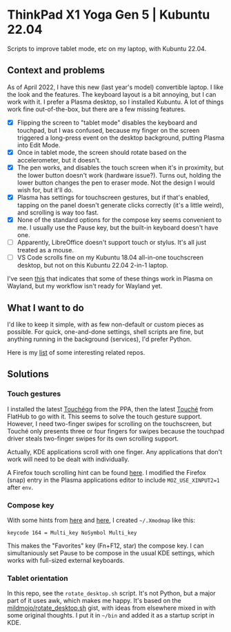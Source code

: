 # ThinkPad X1 Yoga Gen 5 | Kubuntu 22.04

Scripts to improve tablet mode, etc on my laptop, with Kubuntu 22.04.

## Context and problems

As of April 2022, I have this new (last year's model) convertible laptop. I like the
look and the features. The keyboard layout is a bit annoying, but I can work with it.
I prefer a Plasma desktop, so I installed Kubuntu. A lot of things work fine
out-of-the-box, but there are a few missing features.

* [x] Flipping the screen to "tablet mode" disables the keyboard and touchpad, but
  I was confused, because my finger on the screen triggered a long-press event on the
  desktop background, putting Plasma into Edit Mode.
* [x] Once in tablet mode, the screen should rotate based on the accelerometer, but it doesn't.
* [x] The pen works, and disables the touch screen when it's in proximity, but the lower
  button doesn't work (hardware issue?). Turns out, holding the lower button changes the pen to
  eraser mode. Not the design I would wish for, but it'll do.
* [x] Plasma has settings for touchscreen gestures, but if that's enabled, tapping on the panel
  doesn't generate clicks correctly (it's a little weird), and scrolling is way too fast.
* [x] None of the standard options for the compose key seems convenient to me. I usually use
  the Pause key, but the built-in keyboard doesn't have one.
* [ ] Apparently, LibreOffice doesn't support touch or stylus. It's all just treated
  as a mouse.
* [ ] VS Code scrolls fine on my Kubuntu 18.04 all-in-one touchscreen desktop, but not
  on this Kubuntu 22.04 2-in-1 laptop.

I've seen [this](https://askubuntu.com/a/1257454) that indicates that some of these
things work in Plasma on Wayland, but my workflow isn't ready for Wayland yet.

## What I want to do

I'd like to keep it simple, with as few non-default or custom pieces as possible. For
quick, one-and-done settings, shell scripts are fine, but anything running in the
background (services), I'd prefer Python.

Here is my [list](https://github.com/stars/mtkraai/lists/thinkpad-x1-yoga-g5) of some
interesting related repos.

## Solutions

### Touch gestures

I installed the latest [Touchégg](https://github.com/JoseExposito/touchegg) from the PPA,
then the latest [Touché](https://github.com/JoseExposito/touche) from FlatHub to go with
it. This seems to solve the touch gesture support. However, I need two-finger swipes for
scrolling on the touchscreen, but Touché only presents three or four fingers for swipes
because the touchpad driver steals two-finger swipes for its own scrolling support.

Actually, KDE applications scroll with one finger. Any applications that don't work will
need to be dealt with individually.

A Firefox touch scrolling hint can be found
[here](https://superuser.com/questions/1151161/enable-touch-scrolling-in-firefox).
I modified the Firefox (snap) entry in the Plasma applications editor to include
`MOZ_USE_XINPUT2=1` after `env`.

### Compose key

With some hints from [here](https://askubuntu.com/questions/957513/how-can-i-set-the-compose-key-to-end)
and [here](https://wiki.archlinux.org/title/Xmodmap), I created `~/.Xmodmap` like this:

```
keycode 164 = Multi_key NoSymbol Multi_key
```

This makes the "Favorites" key (Fn+F12, star) the compose key. I can simultaniously set
Pause to be compose in the usual KDE settings, which works with full-sized external keyboards.

### Tablet orientation

In this repo, see the `rotate_desktop.sh` script. It's not Python, but a major part of it uses
awk, which makes me happy. It's based on the
[mildmojo/rotate_desktop.sh](https://gist.github.com/mildmojo/48e9025070a2ba40795c) gist, with ideas
from elsewhere mixed in with some original thoughts. I put it in `~/bin` and added it as a startup
script in KDE.
